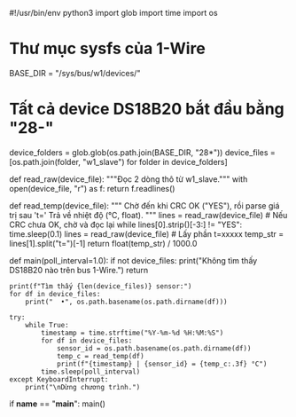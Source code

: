 #!/usr/bin/env python3
import glob
import time
import os

# Thư mục sysfs của 1-Wire
BASE_DIR = "/sys/bus/w1/devices/"
# Tất cả device DS18B20 bắt đầu bằng "28-"
device_folders = glob.glob(os.path.join(BASE_DIR, "28*"))
device_files = [os.path.join(folder, "w1_slave") for folder in device_folders]

def read_raw(device_file):
    """Đọc 2 dòng thô từ w1_slave."""
    with open(device_file, "r") as f:
        return f.readlines()

def read_temp(device_file):
    """
    Chờ đến khi CRC OK ("YES"), rồi parse giá trị sau 't='
    Trả về nhiệt độ (°C, float).
    """
    lines = read_raw(device_file)
    # Nếu CRC chưa OK, chờ và đọc lại
    while lines[0].strip()[-3:] != "YES":
        time.sleep(0.1)
        lines = read_raw(device_file)
    # Lấy phần t=xxxxx
    temp_str = lines[1].split("t=")[-1]
    return float(temp_str) / 1000.0

def main(poll_interval=1.0):
    if not device_files:
        print("Không tìm thấy DS18B20 nào trên bus 1-Wire.")
        return

    print(f"Tìm thấy {len(device_files)} sensor:")
    for df in device_files:
        print("  •", os.path.basename(os.path.dirname(df)))

    try:
        while True:
            timestamp = time.strftime("%Y-%m-%d %H:%M:%S")
            for df in device_files:
                sensor_id = os.path.basename(os.path.dirname(df))
                temp_c = read_temp(df)
                print(f"{timestamp} | {sensor_id} = {temp_c:.3f} °C")
            time.sleep(poll_interval)
    except KeyboardInterrupt:
        print("\nDừng chương trình.")

if __name__ == "__main__":
    main()
